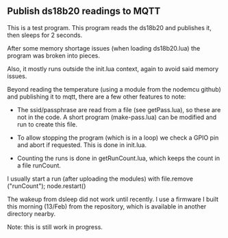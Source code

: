 Publish ds18b20 readings to MQTT
--------------------------------

This is a test program.
This program reads the ds18b20 and publishes it, then sleeps for 2 seconds.

After some memory shortage issues (when loading ds18b20.lua) the program was broken into pieces.

Also, it mostly runs outside the init.lua context, again to avoid said memory issues.

Beyond reading the temperature (using a module from the nodemcu github) and publishing it to mqtt,
there are a few other features to note:

- The ssid/passphrase are read from a file (see getPass.lua), so these are not in the code.
  A short program (make-pass.lua) can be modified and run to create this file.

- To allow stopping the program (which is in a loop) we check a GPIO pin and abort if requested.
  This is done in init.lua.

- Counting the runs is done in getRunCount.lua, which keeps the count in a file runCount.

I usually start a run (after uploading the modules) with
   file.remove ("runCount"); node.restart()

The wakeup from dsleep did not work until recently. I use a firmware I built this morning (13/Feb) from the repository, which is available in another directory nearby.

Note: this is still work in progress.

